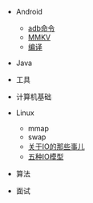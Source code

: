 
* Android

    * [adb命令](./docs/adb操作.md)
    * [MMKV](./docs/MMKV.md)
    * [编译](./docs/编译.md)

* Java

* 工具

* 计算机基础

* Linux

    * mmap
    * swap
    * [关于IO的那些事儿](./docs/2-IO.md)
    * [五种IO模型](./docs/2-5IOmodels.md)

* 算法

* 面试
